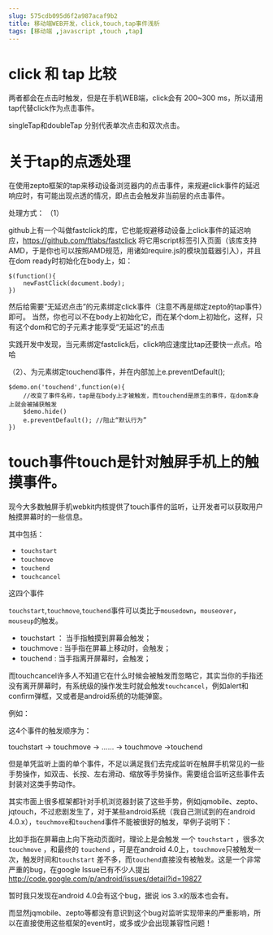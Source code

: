 ```yaml
---
slug: 575cdb095d6f2a987acaf9b2
title: 移动端WEB开发，click,touch,tap事件浅析
tags: [移动端 ,javascript ,touch ,tap]
---
```


# click 和 tap 比较

两者都会在点击时触发，但是在手机WEB端，click会有 200~300 ms，所以请用tap代替click作为点击事件。

singleTap和doubleTap 分别代表单次点击和双次点击。

# 关于tap的点透处理

在使用zepto框架的tap来移动设备浏览器内的点击事件，来规避click事件的延迟响应时，有可能出现点透的情况，即点击会触发非当前层的点击事件。

处理方式：
（1）

github上有一个叫做fastclick的库，它也能规避移动设备上click事件的延迟响应，https://github.com/ftlabs/fastclick
将它用script标签引入页面（该库支持AMD，于是你也可以按照AMD规范，用诸如require.js的模块加载器引入），并且在dom ready时初始化在body上，如：

```
$(function(){
    newFastClick(document.body);
})
```

然后给需要“无延迟点击”的元素绑定click事件（注意不再是绑定zepto的tap事件）即可。
当然，你也可以不在body上初始化它，而在某个dom上初始化，这样，只有这个dom和它的子元素才能享受“无延迟”的点击

实践开发中发现，当元素绑定fastclick后，click响应速度比tap还要快一点点。哈哈

（2）、为元素绑定touchend事件，并在内部加上e.preventDefault();

```
$demo.on('touchend',function(e){
	//改变了事件名称，tap是在body上才被触发，而touchend是原生的事件，在dom本身上就会被捕获触发
    $demo.hide()
    e.preventDefault(); //阻止“默认行为”
})
```

# touch事件touch是针对触屏手机上的触摸事件。
现今大多数触屏手机webkit内核提供了touch事件的监听，让开发者可以获取用户触摸屏幕时的一些信息。

其中包括：
* `touchstart`
* `touchmove`
* `touchend`
* `touchcancel `

这四个事件

`touchstart`,`touchmove`,`touchend`事件可以类比于`mousedown`，`mouseover`，`mouseup`的触发。

* touchstart ： 当手指触摸到屏幕会触发；
* touchmove : 当手指在屏幕上移动时，会触发；
* touchend : 当手指离开屏幕时，会触发；

而touchcancel许多人不知道它在什么时候会被触发而忽略它，其实当你的手指还没有离开屏幕时，有系统级的操作发生时就会触发`touchcancel`，例如alert和confirm弹框，又或者是android系统的功能弹窗。

例如：

这4个事件的触发顺序为：

touchstart -> touchmove
-> …… -> touchmove ->touchend

但是单凭监听上面的单个事件，不足以满足我们去完成监听在触屏手机常见的一些手势操作，如双击、长按、左右滑动、缩放等手势操作。需要组合监听这些事件去封装对这类手势动作。

其实市面上很多框架都针对手机浏览器封装了这些手势，例如jqmobile、zepto、jqtouch，不过悲剧发生了，对于某些android系统（我自己测试到的在android 4.0.x），`touchmove`和`touchend`事件不能被很好的触发，举例子说明下：

比如手指在屏幕由上向下拖动页面时，理论上是会触发 一个 `touchstart` ，很多次 `touchmove`
，和最终的 `touchend` ，可是在android 4.0上，`touchmove`只被触发一次，触发时间和`touchstart`
差不多，而`touchend`直接没有被触发。这是一个非常严重的bug，在google Issue已有不少人提出  http://code.google.com/p/android/issues/detail?id=19827

暂时我只发现在android 4.0会有这个bug，据说 ios 3.x的版本也会有。

而显然jqmobile、zepto等都没有意识到这个bug对监听实现带来的严重影响，所以在直接使用这些框架的event时，或多或少会出现兼容性问题！
